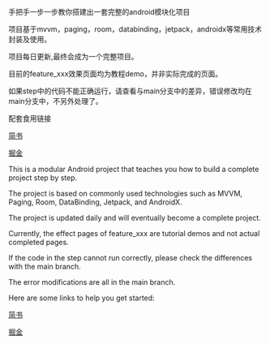手把手一步一步教你搭建出一套完整的android模块化项目

项目基于mvvm，paging，room，databinding，jetpack，androidx等常用技术封装及使用。

项目每日更新,最终会成为一个完整项目。

目前的feature_xxx效果页面均为教程demo，并非实际完成的页面。

如果step中的代码不能正确运行，请查看与main分支中的差异，错误修改均在main分支中，不另外处理了。

配套食用链接

[简书](https://www.jianshu.com/nb/54292008)

[掘金](https://juejin.cn/column/7271070291689275446)


This is a modular Android project that teaches you how to build a complete project step by step.

The project is based on commonly used technologies such as MVVM, Paging, Room, DataBinding, Jetpack, and AndroidX.

The project is updated daily and will eventually become a complete project. 

Currently, the effect pages of feature_xxx are tutorial demos and not actual completed pages.

If the code in the step cannot run correctly, please check the differences with the main branch. 

The error modifications are all in the main branch.

Here are some links to help you get started:

[简书](https://www.jianshu.com/nb/54292008)

[掘金](https://juejin.cn/column/7271070291689275446)
